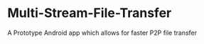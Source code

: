 Multi-Stream-File-Transfer
==========================

A Prototype Android app which allows for faster P2P file transfer 
